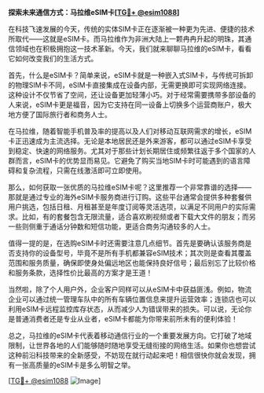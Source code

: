 **探索未来通信方式：马拉维eSIM卡[[TG💪+ @esim1088](https://t.me/s/esim1088)]**

在科技飞速发展的今天，传统的实体SIM卡正在逐渐被一种更为先进、便捷的技术所取代——这就是eSIM卡。而马拉维作为非洲大陆上一颗冉冉升起的明珠，其通信领域也在积极拥抱这一技术革新。今天，我们就来聊聊马拉维的eSIM卡，看看它如何改变我们的生活方式。

首先，什么是eSIM卡？简单来说，eSIM卡就是一种嵌入式SIM卡，与传统可拆卸的物理SIM卡不同，eSIM卡直接集成在设备内部，无需更换即可实现网络连接。这种设计不仅节省了空间，还让设备更加轻薄小巧。对于经常需要携带多部设备的人来说，eSIM卡更是福音，因为它支持在同一设备上切换多个运营商账户，极大地方便了国际旅行者和商务人士。

在马拉维，随着智能手机普及率的提高以及人们对移动互联网需求的增长，eSIM卡正迅速成为主流选择。无论是本地居民还是外来游客，都可以通过eSIM卡享受到稳定、快速的网络服务。尤其对于那些计划长期居住或频繁往返于多个国家的人群而言，eSIM卡的优势显而易见。它避免了购买当地SIM卡时可能遇到的语言障碍和复杂流程，只需在线激活即可立即使用。

那么，如何获取一张优质的马拉维eSIM卡呢？这里推荐一个非常靠谱的选择——那就是通过专业的海外eSIM卡服务商进行订购。这些平台通常会提供多种套餐供用户挑选，包括日租、月租甚至是年度订阅等灵活选项，以满足不同用户的实际需求。比如，有的套餐包含无限流量，适合喜欢刷视频或者下载大文件的朋友；而另一些则侧重于通话分钟数和短信功能，更适合商务沟通较多的人士。

值得一提的是，在选购eSIM卡时还需要注意几点细节。首先是要确认该服务商是否支持你的设备型号，毕竟不是所有手机都兼容eSIM技术；其次则是查看其覆盖范围和服务质量，确保即使身处偏远地区也能保持良好信号；最后别忘了比较价格和服务条款，选择性价比最高的方案才是王道！

当然啦，除了个人用户外，企业客户同样可以从eSIM卡中获益匪浅。例如，物流企业可以通过统一管理车队中的所有车辆位置信息来提升运营效率；连锁店也可以利用eSIM卡远程监控库存状态，从而减少人为错误带来的损失。可以说，无论你是普通消费者还是专业从业者，eSIM卡都能为你带来前所未有的便利体验！

总之，马拉维的eSIM卡代表着移动通信行业的一个重要发展方向。它打破了地域限制，让世界各地的人们能够随时随地享受无缝衔接的网络生活。如果你也想尝试这种前沿科技带来的全新感受，不妨现在就行动起来吧！相信很快你就会发现，拥有一张高质量的eSIM卡是多么明智之举。

[[TG💪+ @esim1088](https://t.me/s/esim1088) ![Image](https://i.postimg.cc/4NQfJmqS/Snipaste-2025-05-13-00-14-12.png)]